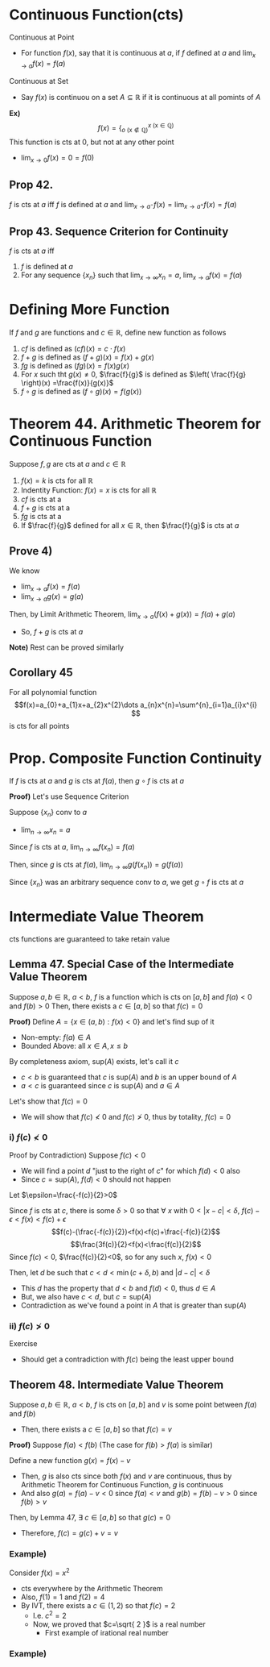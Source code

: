 # Continuous Function(cts)
Continuous at Point
- For function $f(x)$, say that it is continuous at $a$, if $f$ defined at $a$ and $\lim_{ x \to a }f(x)=f(a)$

Continuous at Set
- Say $f(x)$ is continuou on a set $A\subseteq \mathbb{R}$ if it is continuous at all pomints of $A$


**Ex)**
$$f(x) = \{^{x\text{ (x}\in\mathbb{Q})}_{o\text{ (x}\not\in\mathbb{Q})}$$
This function is cts at 0, but not at any other point
- $\lim_{ x \to 0 }f(x)=0=f(0)$

## Prop 42. 
$f$ is cts at $a$ iff $f$ is defined at $a$ and $\lim_{ x \to a^{-} } f(x) = \lim_{ x \to a^{+} } f(x)=f(a)$

## Prop 43. Sequence Criterion for Continuity
$f$ is cts at $a$ iff
1) $f$ is defined at $a$
2) For any sequence $\{x_{n}\}$ such that $\lim_{ x \to \infty }x_{n}=a$, $\lim_{ x \to a }f(x)=f(a)$

# Defining More Function
If $f$ and $g$ are functions and $c\in\mathbb{R}$, define new function as follows
1) $cf$ is defined as $(cf)(x)=c\cdot f(x)$
2) $f+g$ is defined as $(f+g)(x)=f(x)+g(x)$
3) $fg$ is defined as $(fg)(x)=f(x)g(x)$
4) For $x$ such tht $g(x)\neq0$, $\frac{f}{g}$ is defined as $\left( \frac{f}{g} \right)(x) =\frac{f(x)}{g(x)}$
5) $f \circ g$ is defined as $(f\circ g)(x) = f(g(x))$

# Theorem 44. Arithmetic Theorem for Continuous Function
Suppose $f,g$ are cts at $a$ and $c\in\mathbb{R}$
1) $f(x)=k$ is cts for all $\mathbb{R}$
2) Indentity Function: $f(x)=x$ is cts for all $\mathbb{R}$
3) $cf$ is cts at a
4) $f+g$ is cts at a
5) $fg$ is cts at a
6) If $\frac{f}{g}$ defined for all $x\in\mathbb{R}$, then $\frac{f}{g}$ is cts at $a$

## Prove 4)
We know
- $\lim_{ x \to a }f(x)=f(a)$
- $\lim_{ x \to a }g(x)=g(a)$

Then, by Limit Arithmetic Theorem, $\lim_{ x \to a }(f(x)+g(x))=f(a)+g(a)$
- So, $f+g$ is cts at $a$

**Note)** Rest can be proved similarly

## Corollary 45
For all polynomial function
$$f(x)=a_{0}+a_{1}x+a_{2}x^{2}\dots a_{n}x^{n}=\sum^{n}_{i=1}a_{i}x^{i} $$
is cts for all points

# Prop. Composite Function Continuity
If $f$ is cts at $a$ and $g$ is cts at $f(a)$, then $g\circ f$ is cts at $a$

**Proof)**
Let's use Sequence Criterion

Suppose $\{x_{n}\}$ conv to $a$
- $\lim_{ n \to \infty }x_{n}=a$

Since $f$ is cts at $a$, $\lim_{ n \to \infty }f(x_{n})=f(a)$

Then, since $g$ is cts at $f(a)$, $\lim_{ n \to \infty }g(f(x_{n}))=g(f(a))$

Since $\{x_{n}\}$ was an arbitrary sequence conv to $a$, we get $g\circ f$ is cts at $a$

# Intermediate Value Theorem
cts functions are guaranteed to take retain value

## Lemma 47. Special Case of the Intermediate Value Theorem
Suppose $a,b\in\mathbb{R}$, $a<b$, $f$ is a function which is cts on $[a,b]$ and $f(a)<0$ and $f(b)>0$
Then, there exists a $c\in[a,b]$ so that $f(c)=0$

**Proof)**
Define $A=\{x\in(a,b):f(x)<0\}$ and let's find $\text{sup}$ of it
- Non-empty: $f(a)\in A$
- Bounded Above: all $x\in A, x\leq b$

By completeness axiom, $\text{sup}(A)$ exists, let's call it $c$
- $c<b$ is guaranteed that $c$ is $\text{sup}(A)$ and $b$ is an upper bound of $A$
- $a<c$ is guaranteed since $c$ is $\text{sup}(A)$ and $a\in A$

Let's show that $f(c)=0$
- We will show that $f(c)\not<0$ and $f(c)\not>0$, thus by totality, $f(c)=0$

### i) $f(c)\not<0$
Proof by Contradiction) Suppose $f(c)<0$
- We will find a point $d$ "just to the right of $c$" for which $f(d)<0$ also
- Since $c=\text{sup}(A)$, $f(d)<0$ should not happen

Let $\epsilon=\frac{-f(c)}{2}>0$

Since $f$ is cts at $c$, there is some $\delta>0$ so that $\forall \text{ }x$ with $0<|x-c|<\delta$, $f(c)-\epsilon<f(x)<f(c)+\epsilon$
$$f(c)-(\frac{-f(c)}{2})<f(x)<f(c)+\frac{-f(c)}{2}$$
$$\frac{3f(c)}{2}<f(x)<\frac{f(c)}{2}$$
Since $f(c)<0$, $\frac{f(c)}{2}<0$, so for any such $x$, $f(x)<0$

Then, let $d$ be such that $c<d<\min(c+\delta, b)$ and $|d-c|<\delta$
- This $d$ has the property that $d<b$ and $f(d)<0$, thus $d\in A$
- But, we also have $c<d$, but $c=\text{sup}(A)$
- Contradiction as we've found a point in $A$ that is greater than $\text{sup}(A)$

### ii) $f(c)\not>0$
Exercise
- Should get a contradiction with $f(c)$ being the least upper bound


## Theorem 48. Intermediate Value Theorem
Suppose $a,b\in\mathbb{R}$, $a<b$, $f$ is cts on $[a,b]$ and $v$ is some point between $f(a)$ and $f(b)$
- Then, there exists a $c\in[a,b]$ so that $f(c)=v$

**Proof)**
Suppose $f(a)<f(b)$ (The case for $f(b)>f(a)$ is similar)

Define a new function $g(x)=f(x)-v$
- Then, $g$ is also cts since both $f(x)$ and $v$ are continuous, thus by Arithmetic Theorem for Continuous Function, $g$ is continuous
- And also $g(a)=f(a)-v<0$ since $f(a)<v$ and $g(b)=f(b)-v>0$ since $f(b)>v$

Then, by Lemma 47, $\exists \text{ }c\in [a,b]$ so that $g(c)=0$
- Therefore, $f(c)=g(c)+v=v$

### Example)
Consider $f(x)=x^{2}$
- cts everywhere by the Arithmetic Theorem
- Also, $f(1)=1$ and $f(2)=4$
- By IVT, there exists a  $c\in(1,2)$ so that $f(c)=2$
	- I.e. $c^{2}=2$
	- Now, we proved that $c=\sqrt{ 2 }$ is a real number
		- First example of irational real number

### Example)


